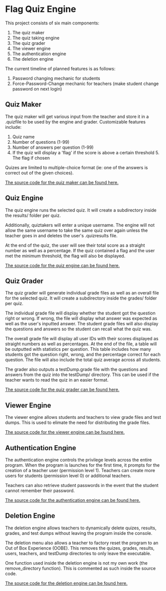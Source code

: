 # Flag Quiz Engine

This project consists of six main components: 

 1. The quiz maker
 2. The quiz taking engine
 3. The quiz grader
 4. The viewer engine
 5. The authentication engine
 6. The deletion engine
 
The current timeline of planned features is as follows:

 1. Password changing mechanic for students
 2. Force-Password-Change mechanic for teachers (make student change password on next login)

## Quiz Maker

The quiz maker will get various input from the teacher and store it in a .quizfile to be used by the engine and grader.
Customizable features include:

 1. Quiz name
 2. Number of questions (1-99)
 3. Number of answers per question (1-99)
 4. If the quiz will display a 'flag' if the score is above a certain threshold
	 5. The flag if chosen

Quizes are limited to multiple-choice format (ie: one of the answers is correct out of the given choices).

[The source code for the quiz maker can be found here.](https://github.com/cyclawps52/Flag-Quiz-Engine/blob/master/Source/maker/maker.c)

## Quiz Engine
The quiz engine runs the selected quiz. It will create a subdirectory inside the results/ folder per quiz. 

Additionally, quiztakers will enter a unique username. The engine will not allow the same username to take the same quiz over again unless the teacher goes in and deletes the user's .quizresults file.

At the end of the quiz, the user will see their total score as a straight number as well as a percentage. If the quiz contained a flag and the user met the minimum threshold, the flag will also be displayed.

[The source code for the quiz engine can be found here.](https://github.com/cyclawps52/Flag-Quiz-Engine/blob/master/Source/takeQuiz/takeQuiz.c)


## Quiz Grader
The quiz grader will generate individual grade files as well as an overall file for the selected quiz. It will create a subdirectory inside the grades/ folder per quiz. 

The individual grade file will display whether the student got the question right or wrong. If wrong, the file will display what answer was expected as well as the user's inputted answer. The student grade files will also display the questions and answers so the student can recall what the quiz was.

The overall grade file will display all user IDs with their scores displayed as straight numbers as well as percentages. At the end of the file, a table will be outputted with statistics per question. This table includes how many students got the question right, wrong, and the percentage correct for each question. The file will also include the total quiz average across all students.

The grader also outputs a testDump.grade file with the questions and answers from the quiz into the testDump/ directory. This can be used if the teacher wants to read the quiz in an easier format.

[The source code for the quiz grader can be found here.](https://github.com/cyclawps52/Flag-Quiz-Engine/blob/master/Source/grader/grader.c)

## Viewer Engine
The viewer engine allows students and teachers to view grade files and test dumps. This is used to elimate the need for distributing the grade files.

[The source code for the viewer engine can be found here.](https://github.com/cyclawps52/Flag-Quiz-Engine/blob/master/Source/viewer/viewer.c)

## Authentication Engine
The authentication engine controls the privilege levels across the entire program. When the program is launches for the first time, it prompts for the creation of a teacher user (permission level 1). Teachers can create more users for students (permission level 0) or additional teachers.

Teachers can also retrieve student passwords in the event that the student cannot remember their password.

[The source code for the authentication engine can be found here.](https://github.com/cyclawps52/Flag-Quiz-Engine/blob/master/Source/auth/auth.c)

## Deletion Engine
The deletion engine allows teachers to dynamically delete quizes, results, grades, and test dumps without leaving the program inside the console.

The deletion menu also allows a teacher to factory reset the program to an Out of Box Experience (OOBE). This removes the quizes, grades, results, users, teachers, and testDump directories to only leave the executable.

One function used inside the deletion engine is not my own work (the remove_directory function). This is commented as such inside the source code.

[The source code for the deletion engine can be found here.](https://github.com/cyclawps52/Flag-Quiz-Engine/blob/master/Source/auth/auth.c)